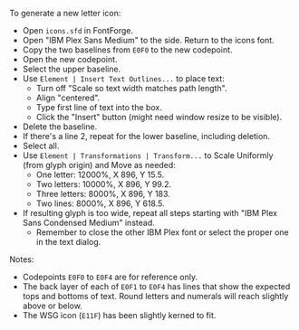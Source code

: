 To generate a new letter icon:

- Open `icons.sfd` in FontForge.
- Open "IBM Plex Sans Medium" to the side. Return to the icons font.
- Copy the two baselines from `E0F0` to the new codepoint.
- Open the new codepoint.
- Select the upper baseline.
- Use `Element | Insert Text Outlines...` to place text:
  - Turn off "Scale so text width matches path length".
  - Align "centered".
  - Type first line of text into the box.
  - Click the "Insert" button (might need window resize to be visible).
- Delete the baseline.
- If there's a line 2, repeat for the lower baseline, including deletion.
- Select all.
- Use `Element | Transformations | Transform...` to Scale Uniformly (from glyph origin) and Move as needed:
  - One letter: 12000%, X 896, Y 15.5.
  - Two letters: 10000%, X 896, Y 99.2.
  - Three letters: 8000%, X 896, Y 183.
  - Two lines: 8000%, X 896, Y 618.5.
- If resulting glyph is too wide, repeat all steps starting with "IBM Plex Sans Condensed Medium" instead.
  - Remember to close the other IBM Plex font or select the proper one in the text dialog.

Notes:

- Codepoints `E0F0` to `E0F4` are for reference only.
- The back layer of each of `E0F1` to `E0F4` has lines that show the expected tops and bottoms of text. Round letters and numerals will reach slightly above or below.
- The WSG icon (`E11F`) has been slightly kerned to fit.
